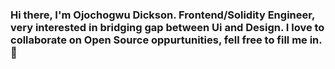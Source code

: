 ### Hi there, I'm Ojochogwu Dickson. Frontend/Solidity Engineer, very interested in bridging gap between Ui and Design. I love to collaborate on Open Source oppurtunities, fell free to fill me in. 👋

<!--
**Ojochogwu866/Ojochogwu866** is a ✨ _special_ ✨ repository because its `README.md` (this file) appears on your GitHub profile.

Here are some ideas to get you started:

- 🔭 I’m currently working on ...
- 🌱 I’m currently learning ...
- 👯 I’m looking to collaborate on ...
- 🤔 I’m looking for help with ...
- 💬 Ask me about ...
- 📫 How to reach me: ...
- 😄 Pronouns: ...
- ⚡ Fun fact: ...
-->
